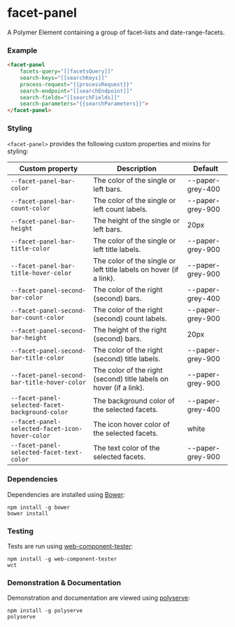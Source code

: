 # facet-panel

A Polymer Element containing a group of facet-lists and date-range-facets.

### Example
```html
<facet-panel
    facets-query="[[facetsQuery]]"
    search-keys="[[searchKeys]]"
    process-request="{{processRequest}}"
    search-endpoint="[[searchEndpoint]]"
    search-fields="[[searchFields]]"
    search-parameters="{{searchParameters}}">
</facet-panel>
```

### Styling

`<facet-panel>` provides the following custom properties and mixins for styling:

Custom property                                 | Description                                                         | Default
------------------------------------------------|---------------------------------------------------------------------|--------
`--facet-panel-bar-color`                       | The color of the single or left bars.                               | --paper-grey-400
`--facet-panel-bar-count-color`                 | The color of the single or left count labels.                       | --paper-grey-900
`--facet-panel-bar-height`                      | The height of the single or left bars.                              | 20px
`--facet-panel-bar-title-color`                 | The color of the single or left title labels.                       | --paper-grey-900
`--facet-panel-bar-title-hover-color`           | The color of the single or left title labels on hover (if a link).  | --paper-grey-900
`--facet-panel-second-bar-color`                | The color of the right (second) bars.                               | --paper-grey-400
`--facet-panel-second-bar-count-color`          | The color of the right (second) count labels.                       | --paper-grey-900
`--facet-panel-second-bar-height`               | The height of the right (second) bars.                              | 20px
`--facet-panel-second-bar-title-color`          | The color of the right (second) title labels.                       | --paper-grey-900
`--facet-panel-second-bar-title-hover-color`    | The color of the right (second) title labels on hover (if a link).  | --paper-grey-900
`--facet-panel-selected-facet-background-color` | The background color of the selected facets.                        | --paper-grey-400
`--facet-panel-selected-facet-icon-hover-color` | The icon hover color of the selected facets.                        | white
`--facet-panel-selected-facet-text-color`       | The text color of the selected facets.                              | --paper-grey-900

### Dependencies

Dependencies are installed using [Bower](http://bower.io/):

    npm install -g bower
    bower install

### Testing

Tests are run using [web-component-tester](https://github.com/Polymer/web-component-tester):

    npm install -g web-component-tester
    wct

### Demonstration & Documentation

Demonstration and documentation are viewed using [polyserve](https://github.com/PolymerLabs/polyserve):

    npm install -g polyserve
    polyserve

